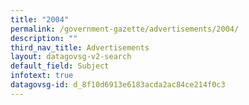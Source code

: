 ```yaml
---
title: "2004"
permalink: /government-gazette/advertisements/2004/
description: ""
third_nav_title: Advertisements
layout: datagovsg-v2-search
default_field: Subject
infotext: true
datagovsg-id: d_8f10d6913e6183acda2ac84ce214f0c3
---
```

